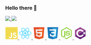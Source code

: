 ### Hello there 🖖

<div style="display: inline_block">
  <a href="https://github.com/VitorDLeo">
    <img height="140em" src="https://github-readme-stats.vercel.app/api?username=VitorDLeo&show_icons=true&theme=github_dark&include_all_commits=true&count_private=true"/>
    <img height="140em" src="https://github-readme-stats.vercel.app/api/top-langs/?username=VitorDLeo&layout=compact&langs_count=16&theme=github_dark&count_private=true"/>
</div>
  
<div style="display: inline_block"><br>
  <img aligns="center" alt="JavaScript" height="40" width="40" src="https://raw.githubusercontent.com/devicons/devicon/master/icons/javascript/javascript-plain.svg">
  <img aligns="center" alt="ReactJS" height="40" width="40" src="https://raw.githubusercontent.com/devicons/devicon/master/icons/react/react-original.svg">
  <img aligns="center" alt="HTML5" height="40" width="40" src="https://raw.githubusercontent.com/devicons/devicon/master/icons/html5/html5-original.svg">
  <img aligns="center" alt="CSS" height="40" width="40" src="https://raw.githubusercontent.com/devicons/devicon/master/icons/css3/css3-original.svg">
  <img aligns="center" alt="CSS" height="40" width="40" src="https://raw.githubusercontent.com/devicons/devicon/master/icons/nodejs/nodejs-original.svg">
  <img aligns="center" alt="CSS" height="40" width="40" src="https://raw.githubusercontent.com/devicons/devicon/master/icons/csharp/csharp-original.svg">
</div>
